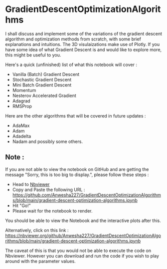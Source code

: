 # GradientDescentOptimizationAlgorithms

I shall discuss and implement some of the variations of the gradient descent algorithm and optimization methods from scratch, with some brief explanations and intuitions. The 3D visulaizations make use of Plotly.
If you have some idea of what Gradient Descent is and would like to explore more, this might be useful to you.

Here's a quick (unfinished) list of what this notebook will cover :

 - Vanilla (Batch) Gradient Descent
 - Stochastic Gradient Descent
 - Mini Batch Gradient Descent
 - Momentum
 - Nesterov Accelerated Gradient
 - Adagrad
 - RMSProp
 
Here are the other algorithms that will be covered in future updates :

 - AdaMax
 - Adam
 - Adadelta
 - Nadam and possibly some others.


## Note :
If you are not able to view the notebook on GitHub and are getting the message "Sorry, this is too big to display.", please follow these steps : 
 - Head to [Nbviewer](https://nbviewer.org/)
 - Copy and Paste the following URL : https://github.com/Anwesha227/GradientDescentOptimizationAlgorithms/blob/main/gradient-descent-optimization-algorithms.ipynb
 - Hit "Go!"
 - Please wait for the notebook to render. 
 
 You should be able to view the Notebook and the interactive plots after this.
 
 Alternatively, click on this link : https://nbviewer.org/github/Anwesha227/GradientDescentOptimizationAlgorithms/blob/main/gradient-descent-optimization-algorithms.ipynb
 
 The caveat of this is that you would not be able to execute the code on Nbviewer. However you can download and run the code if you wish to play around with the parameter values. 
